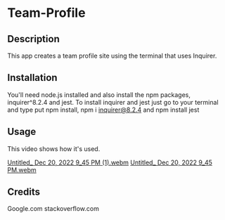 # Team-Profile

## Description
This app creates a team profile site using the terminal that uses Inquirer.

## Installation
You'll need node.js installed and also install the npm packages, inquirer^8.2.4 and jest.
To install inquirer and jest just go to your terminal and type put npm install, npm i inquirer@8.2.4 and npm install jest

## Usage
This video shows how it's used.


[Untitled_ Dec 20, 2022 9_45 PM (1).webm](https://user-images.githubusercontent.com/113932598/208817420-42f87b23-a059-47a2-8cd2-8bf2c2ff502f.webm)
[Untitled_ Dec 20, 2022 9_45 PM.webm](https://user-images.githubusercontent.com/113932598/208817423-7edeafdb-ed1c-4309-9c21-fef7d7740a27.webm)


## Credits
Google.com
stackoverflow.com

